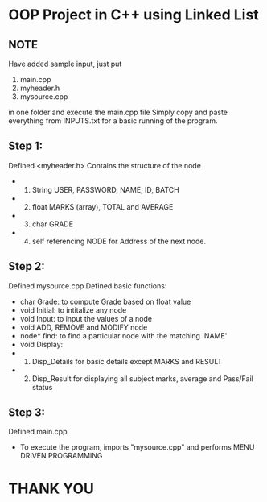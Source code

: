 # OOP Project in C++ using Linked List

## NOTE
Have added sample input, just put 
1. main.cpp
2. myheader.h
3. mysource.cpp

in one folder and execute the main.cpp file
Simply copy and paste everything from INPUTS.txt for a basic running of the program.
## Step 1:
Defined <myheader.h>
Contains the structure of the node
- 1. String USER, PASSWORD, NAME, ID, BATCH
- 2. float MARKS (array), TOTAL and AVERAGE
- 3. char GRADE
- 4. self referencing NODE for Address of the next node.

## Step 2:

Defined mysource.cpp
Defined basic functions:
- char Grade: to compute Grade based on float value
- void Initial: to intitalize any node
- void Input: to input the values of a node
- void ADD, REMOVE and MODIFY node
- node* find: to find a particular node with the matching 'NAME'
- void Display: 
- 1. Disp_Details for basic details except MARKS and RESULT
- 2. Disp_Result for displaying all subject marks, average and Pass/Fail status

## Step 3:

Defined main.cpp
- To execute the program, imports "mysource.cpp" and performs MENU DRIVEN PROGRAMMING 

# THANK YOU

